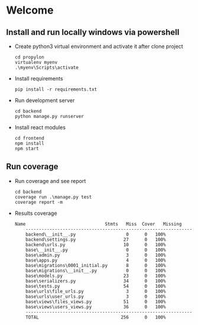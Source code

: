 # Welcome
## Install and run locally windows via powershell

-   Create python3 virtual environment and activate it after clone project
    ```
    cd propylon
    virtualenv myenv
    .\myenv\Scripts\activate
    ```
    
-   Install requirements
    ```
    pip install -r requirements.txt
    ```
-   Run development server
    ```
    cd backend
    python manage.py runserver
    ```

-   Install react modules
    ```
    cd frontend
    npm install
    npm start
    ```

## Run coverage

-   Run coverage and see report
    ```
    cd backend
    coverage run .\manage.py test
    coverage report -m
    ```
    
-   Results coverage
    ```
    Name                              Stmts   Miss  Cover   Missing
        ---------------------------------------------------------------
        backend\__init__.py                   0      0   100%
        backend\settings.py                  27      0   100%
        backend\urls.py                      10      0   100%
        base\__init__.py                      0      0   100%
        base\admin.py                         3      0   100%
        base\apps.py                          4      0   100%
        base\migrations\0001_initial.py       8      0   100%
        base\migrations\__init__.py           0      0   100%
        base\models.py                       23      0   100%
        base\serializers.py                  34      0   100%
        base\tests.py                        54      0   100%
        base\urls\file_urls.py                3      0   100%
        base\urls\user_urls.py                3      0   100%
        base\views\files_views.py            51      0   100%
        base\views\users_views.py            36      0   100%
        ---------------------------------------------------------------
        TOTAL                               256      0   100%
    ```
